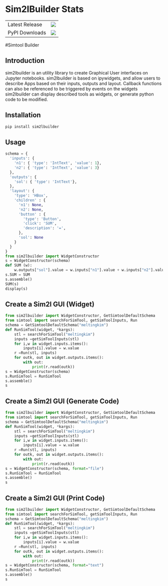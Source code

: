 # Sim2lBuilder Stats

<table>
    <tr>
        <td>Latest Release</td>
        <td>
            <a href="https://pypi.org/project/sim2lbuilder/"/>
            <img src="https://badge.fury.io/py/sim2lbuilder.svg"/>
        </td>
    </tr>
    <tr>
        <td>PyPI Downloads</td>
        <td>
            <a href="https://pepy.tech/project/sim2lbuilder"/>
            <img src="https://pepy.tech/badge/sim2lbuilder/month"/>
        </td>
    </tr>
</table>

#Simtool Builder


## Introduction

sim2lbuilder is an utility library to create Graphical User interfaces on Jupyter notebooks.
sim2lbuilder is based on ipywidgets, and allow users to describe Apps based on their inputs, outputs and layout. Callback functions can also be referenced to be triggered by events on the widgets
sim2lbuilder can display described tools as widgets, or generate python code to be modified.

## Installation


```bash
pip install sim2lbuilder
```


## Usage


```python
schema = {
  'inputs': { 
    'n1': { 'type': 'IntText', 'value': 1}, 
    'n2': { 'type': 'IntText', 'value': 3}
  },
  'outputs': { 
    'sol': { 'type': 'IntText'}, 
  },
  'layout': { 
    'type': 'HBox',
    'children' : {
      'n1': None,
      'n2': None,
      'button' : {
        'type': 'Button',
        'click': 'SUM',
        'description': '=',
      },
      'sol': None
    }
  }
}
from sim2lbuilder import WidgetConstructor
s = WidgetConstructor(schema)
def SUM (w):
    w.outputs["sol"].value = w.inputs["n1"].value + w.inputs["n2"].value
s.SUM = SUM
s.assemble()
SUM(s)
display(s)

```

## Create a Sim2l GUI (Widget) 


```python
from sim2lbuilder import WidgetConstructor, GetSimtoolDefaultSchema
from simtool import searchForSimTool, getSimToolInputs, Run
schema = GetSimtoolDefaultSchema("meltingkim")
def RunSimTool(widget, *kargs):
    stl = searchForSimTool("meltingkim")
    inputs =getSimToolInputs(stl)
    for i,w in widget.inputs.items():
        inputs[i].value = w.value
    r =Run(stl, inputs)
    for outk, out in widget.outputs.items():
        with out:
            print(r.read(outk))
s = WidgetConstructor(schema)
s.RunSimTool = RunSimTool
s.assemble()
s

```

## Create a Sim2l GUI (Generate Code) 


```python
from sim2lbuilder import WidgetConstructor, GetSimtoolDefaultSchema
from simtool import searchForSimTool, getSimToolInputs, Run
schema = GetSimtoolDefaultSchema("meltingkim")
def RunSimTool(widget, *kargs):
    stl = searchForSimTool("meltingkim")
    inputs =getSimToolInputs(stl)
    for i,w in widget.inputs.items():
        inputs[i].value = w.value
    r =Run(stl, inputs)
    for outk, out in widget.outputs.items():
        with out:
            print(r.read(outk))
s = WidgetConstructor(schema, format="file")
s.RunSimTool = RunSimTool
s.assemble()
s

```

## Create a Sim2l GUI (Print Code) 


```python
from sim2lbuilder import WidgetConstructor, GetSimtoolDefaultSchema
from simtool import searchForSimTool, getSimToolInputs, Run
schema = GetSimtoolDefaultSchema("meltingkim")
def RunSimTool(widget, *kargs):
    stl = searchForSimTool("meltingkim")
    inputs =getSimToolInputs(stl)
    for i,w in widget.inputs.items():
        inputs[i].value = w.value
    r =Run(stl, inputs)
    for outk, out in widget.outputs.items():
        with out:
            print(r.read(outk))
s = WidgetConstructor(schema, format="text")
s.RunSimTool = RunSimTool
s.assemble()
s

```